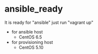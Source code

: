 # ansible_ready
It is ready for "ansible" just run  "vagrant up"

- for ansible host
    - CentOS 6.5
- for provisioning host
    - CentOS 5.10